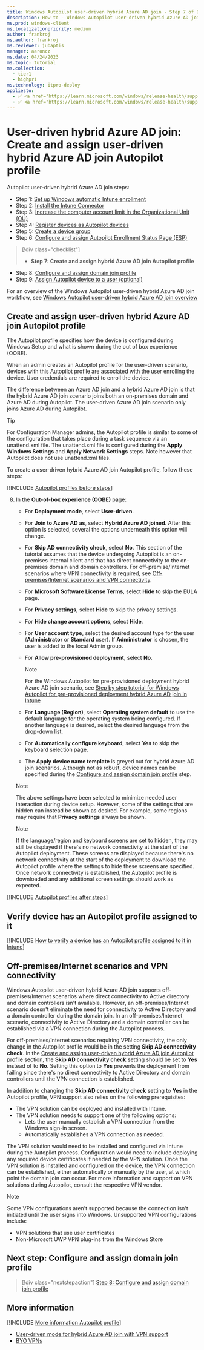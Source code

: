 ```yaml
---
title: Windows Autopilot user-driven hybrid Azure AD join - Step 7 of 9 - Create and assign user-driven hybrid Azure AD join Autopilot profile
description: How to - Windows Autopilot user-driven hybrid Azure AD join - Step 7 of 9 - Create and assign user-driven hybrid Azure AD join Autopilot profile.
ms.prod: windows-client
ms.localizationpriority: medium
author: frankroj
ms.author: frankroj
ms.reviewer: jubaptis
manager: aaroncz
ms.date: 04/24/2023
ms.topic: tutorial
ms.collection: 
  - tier1
  - highpri
ms.technology: itpro-deploy
appliesto:
  - ✅ <a href="https://learn.microsoft.com/windows/release-health/supported-versions-windows-client" target="_blank">Windows 11</a>
  - ✅ <a href="https://learn.microsoft.com/windows/release-health/supported-versions-windows-client" target="_blank">Windows 10</a>
---
```


# User-driven hybrid Azure AD join: Create and assign user-driven hybrid Azure AD join Autopilot profile

Autopilot user-driven hybrid Azure AD join steps:

- Step 1: [Set up Windows automatic Intune enrollment](hybrid-azure-ad-join-automatic-enrollment.md)
- Step 2: [Install the Intune Connector](hybrid-azure-ad-join-intune-connector.md)
- Step 3: [Increase the computer account limit in the Organizational Unit (OU)](hybrid-azure-ad-join-computer-account-limit.md)
- Step 4: [Register devices as Autopilot devices](hybrid-azure-ad-join-register-device.md)
- Step 5: [Create a device group](hybrid-azure-ad-join-device-group.md)
- Step 6: [Configure and assign Autopilot Enrollment Status Page (ESP)](hybrid-azure-ad-join-esp.md)
> [!div class="checklist"]
> - **Step 7: Create and assign hybrid Azure AD join Autopilot profile**
- Step 8: [Configure and assign domain join profile](hybrid-azure-ad-join-domain-join-profile.md)
- Step 9: [Assign Autopilot device to a user (optional)](hybrid-azure-ad-join-assign-device-to-user.md)

For an overview of the Windows Autopilot user-driven hybrid Azure AD join workflow, see [Windows Autopilot user-driven hybrid Azure AD join overview](hybrid-azure-ad-join-workflow.md#workflow)

## Create and assign user-driven hybrid Azure AD join Autopilot profile

The Autopilot profile specifies how the device is configured during Windows Setup and what is shown during the out of box experience (OOBE).

When an admin creates an Autopilot profile for the user-driven scenario, devices with this Autopilot profile are associated with the user enrolling the device. User credentials are required to enroll the device.

The difference between an Azure AD join and a hybrid Azure AD join is that the hybrid Azure AD join scenario joins both an on-premises domain and Azure AD during Autopilot. The user-driven Azure AD join scenario only joins Azure AD during Autopilot.

> [!TIP]
>
> For Configuration Manager admins, the Autopilot profile is similar to some of the configuration that takes place during a task sequence via an unattend.xml file. The unattend.xml file is configured during the **Apply Windows Settings** and **Apply Network Settings** steps. Note however that Autopilot does not use unattend.xml files.

To create a user-driven hybrid Azure AD join Autopilot profile, follow these steps:

[!INCLUDE [Autopilot profiles before steps](../includes/autopilot-profile-steps-before.md)]

8. In the **Out-of-box experience (OOBE)** page:

      - For **Deployment mode**, select **User-driven**.

      - For **Join to Azure AD as**, select **Hybrid Azure AD joined**. After this option is selected, several the options underneath this option will change.

      - For **Skip AD connectivity check**, select **No**. This section of the tutorial assumes that the device undergoing Autopilot is an on-premises internal client and that has direct connectivity to the on-premises domain and domain controllers. For off-premise/Internet scenarios where VPN connectivity is required, see [Off-premises/Internet scenarios and VPN connectivity](#off-premisesinternet-scenarios-and-vpn-connectivity).

      - For **Microsoft Software License Terms**, select **Hide** to skip the EULA page.

      - For **Privacy settings**, select **Hide** to skip the privacy settings.

      - For **Hide change account options**, select **Hide**.

      - For **User account type**, select the desired account type for the user (**Administrator** or **Standard** user). If **Administrator** is chosen, the user is added to the local Admin group.

      - For **Allow pre-provisioned deployment**, select **No**.

        > [!NOTE]
        >
        > For the Windows Autopilot for pre-provisioned deployment hybrid Azure AD join scenario, see [Step by step tutorial for Windows Autopilot for pre-provisioned deployment hybrid Azure AD join in Intune](../pre-provisioning/hybrid-azure-ad-join-workflow.md)

      - For **Language (Region)**, select **Operating system default** to use the default language for the operating system being configured. If another language is desired, select the desired language from the drop-down list.

      - For **Automatically configure keyboard**, select **Yes** to skip the keyboard selection page.

      - The **Apply device name template** is greyed out for hybrid Azure AD join scenarios. Although not as robust, device names can be specified during the [Configure and assign domain join profile](hybrid-azure-ad-join-domain-join-profile.md) step.

      > [!NOTE]
      >
      > The above settings have been selected to minimize needed user interaction during device setup. However, some of the settings that are hidden can instead be shown as desired. For example, some regions may require that **Privacy settings** always be shown.

      > [!NOTE]
      >
      > If the language/region and keyboard screens are set to hidden, they may still be displayed if there's no network connectivity at the start of the Autopilot deployment. These screens are displayed because there's no network connectivity at the start of the deployment to download the Autopilot profile where the settings to hide these screens are specified. Once network connectivity is established, the Autopilot profile is downloaded and any additional screen settings should work as expected.

[!INCLUDE [Autopilot profiles after steps](../includes/autopilot-profile-steps-after.md)]

## Verify device has an Autopilot profile assigned to it

[!INCLUDE [How to verify a device has an Autopilot profile assigned to it in Intune](../includes/verify-autopilot-profile-assignment.md)]

## Off-premises/Internet scenarios and VPN connectivity

Windows Autopilot user-driven hybrid Azure AD join supports off-premises/Internet scenarios where direct connectivity to Active directory and domain controllers isn't available. However, an off-premises/Internet scenario doesn't eliminate the need for connectivity to Active Directory and a domain controller during the domain join. In an off-premises/Internet scenario, connectivity to Active Directory and a domain controller can be established via a VPN connection during the Autopilot process.

For off-premises/Internet scenarios requiring VPN connectivity, the only change in the Autopilot profile would be in the setting **Skip AD connectivity check**. In the [Create and assign user-driven hybrid Azure AD join Autopilot profile](#create-and-assign-user-driven-hybrid-azure-ad-join-autopilot-profile) section, the **Skip AD connectivity check** setting should be set to **Yes** instead of to **No**. Setting this option to **Yes** prevents the deployment from failing since there's no direct connectivity to Active Directory and domain controllers until the VPN connection is established.

In addition to changing the **Skip AD connectivity check** setting to **Yes** in the Autopilot profile, VPN support also relies on the following prerequisites:

- The VPN solution can be deployed and installed with Intune.
- The VPN solution needs to support one of the following options:
  - Lets the user manually establish a VPN connection from the Windows sign-in screen.
  - Automatically establishes a VPN connection as needed.

The VPN solution would need to be installed and configured via Intune during the Autopilot process. Configuration would need to include deploying any required device certificates if needed by the VPN solution. Once the VPN solution is installed and configured on the device, the VPN connection can be established, either automatically or manually by the user, at which point the domain join can occur. For more information and support on VPN solutions during Autopilot, consult the respective VPN vendor.

> [!NOTE]
>
> Some VPN configurations aren't supported because the connection isn't initiated until the user signs into Windows. Unsupported VPN configurations include:
>
> - VPN solutions that use user certificates
> - Non-Microsoft UWP VPN plug-ins from the Windows Store

## Next step: Configure and assign domain join profile

> [!div class="nextstepaction"]
> [Step 8: Configure and assign domain join profile](hybrid-azure-ad-join-domain-join-profile.md)

## More information

[!INCLUDE [More information Autopilot profile](../includes/more-info-autopilot-profile.md)]
- [User-driven mode for hybrid Azure AD join with VPN support](/mem/autopilot/user-driven#user-driven-mode-for-hybrid-azure-ad-join-with-vpn-support)
- [BYO VPNs](/mem/autopilot/windows-autopilot-hybrid#byo-vpns)
